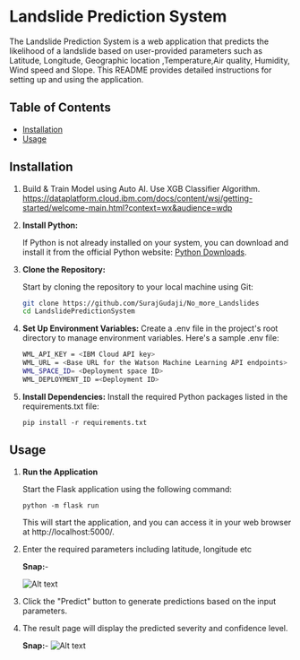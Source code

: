 # Landslide Prediction System

The Landslide Prediction System is a web application that predicts the likelihood of a landslide based on user-provided parameters such as Latitude, Longitude, Geographic location ,Temperature,Air quality, Humidity, Wind speed and Slope. This README provides detailed instructions for setting up and using the application.

## Table of Contents

- [Installation](#installation)
- [Usage](#usage)

## Installation
1. Build & Train Model using Auto AI.
   Use XGB Classifier Algorithm.
   https://dataplatform.cloud.ibm.com/docs/content/wsj/getting-started/welcome-main.html?context=wx&audience=wdp

2. **Install Python:**

   If Python is not already installed on your system, you can download and install it from the official Python website: [Python Downloads](https://www.python.org/downloads/). 

3. **Clone the Repository:**

   Start by cloning the repository to your local machine using Git:

   ```bash
   git clone https://github.com/SurajGudaji/No_more_Landslides
   cd LandslidePredictionSystem

4. **Set Up Environment Variables:**
    Create a .env file in the project's root directory to manage environment variables. Here's a sample .env file:
    
    ```bash
    WML_API_KEY = <IBM Cloud API key>
    WML_URL = <Base URL for the Watson Machine Learning API endpoints>
    WML_SPACE_ID= <Deployment space ID>
    WML_DEPLOYMENT_ID =<Deployment ID>
    ```
   
5. **Install Dependencies:**
   Install the required Python packages listed in the requirements.txt file:
   ```
   pip install -r requirements.txt
   ```

## Usage
1. **Run the Application**

   Start the Flask application using the following command:
   ```
   python -m flask run
   ```
   This will start the application, and you can access it in your web browser at http://localhost:5000/.
2. Enter the required parameters
   including latitude, longitude etc

   **Snap:**-
   
   ![Alt text](/LandslidePredictionSystem/snapshots/landslide_prediction.png)

3. Click the "Predict" button to generate predictions based on the input parameters.

4. The result page will display the predicted severity and confidence level.
   
   **Snap:**-
   ![Alt text](/LandslidePredictionSystem/snapshots/output_predict.png)



    
   

